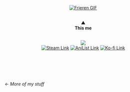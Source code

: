 <div align="center">
  <a href="https://tenor.com/view/frieren-gif-27033440" target="_blank"><img src="https://media.tenor.com/RYGLfSXNIRIAAAAi/frieren.gif" alt="Frieren GIF"></a>
</div>

<p align="center">
  <b></b><br>
  <b>▲</b><br>
  <b>This me</b><br>
  <b></b><br>
</p>

<div align="center">
  <b><img src="https://img.shields.io/badge/Code 0%25 optimized ✔️-191919?style=for-the-badge"/></b><br>
  <a href="https://steamcommunity.com/id/48591/" target="_blank"><img src="https://img.shields.io/badge/Steam-081944?style=for-the-badge&logo=steam&logoColor=white" alt="Steam Link"></a>
  <a href="https://anilist.co/user/xVotex/" target="_blank"><img src="https://img.shields.io/badge/AniList-02A9FF?style=for-the-badge&logo=AniList&logoColor=white" alt="AniList Link"></a>
  <a href="https://ko-fi.com/xvotexx" target="_blank"><img src="https://img.shields.io/badge/Ko--fi-F16061?style=for-the-badge&logo=ko-fi&logoColor=white" alt="Ko-fi Link"></a>
</div>

<b></b><br>
<b></b><br>
<b></b><br>
<b></b><br>
<b></b><br>
*← More of my stuff*
